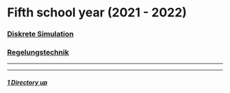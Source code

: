 # Fifth school year (2021 - 2022)

### [Diskrete Simulation](./Simulation/README.md)
### [Regelungstechnik](./Regelungstechnik/README.md)

----
----

##### [1 Directory up](./../README.md)
